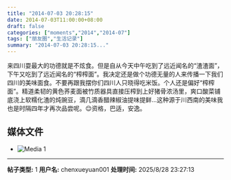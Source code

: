 ```yaml
---
title: "2014-07-03 20:28:15"
date: 2014-07-03T11:00:00+08:00
draft: false
categories: ["moments","2014","2014-07"]
tags: ["朋友圈","生活记录"]
summary: "2014-07-03 20:28:15..."
---
```


来四川耍最大的功德就是不炫食。但是自从今天中午吃到了远近闻名的“渣渣面”，下午又吃到了远近闻名的“榨榨面”。我决定还是做个功德无量的人来传播一下我们四川的美味面食。不要再跟我摆你们四川人只晓得吃米饭。个人还是偏好“榨榨面”。精道柔韧的黄色荞麦面被竹质器具直接压榨到上好猪骨浓汤里，爽口酸菜铺底浇上软糯化渣的炖豌豆，滴几滴香醋辣椒油提味提鲜…这种源于川西南的美味我也是时隔四年才再次品尝呢。😌资格，巴适，安逸。

## 媒体文件

- ![Media 1](/Moments/photos/2014-07-03/201407032028150.jpg)

---

**帖子类型:** 1
**用户名:** chenxueyuan001
**处理时间:** 2025/8/28 23:27:13